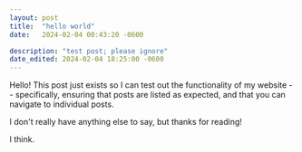 ```yaml
---
layout: post
title:  "hello world"
date:   2024-02-04 00:43:20 -0600

description: "test post; please ignore"
date_edited: 2024-02-04 18:25:00 -0600
---
```

Hello! This post just exists so I can test out the functionality of my website -- specifically, ensuring that posts are listed as expected, and that you can navigate to individual posts.

I don't really have anything else to say, but thanks for reading!

I think.
